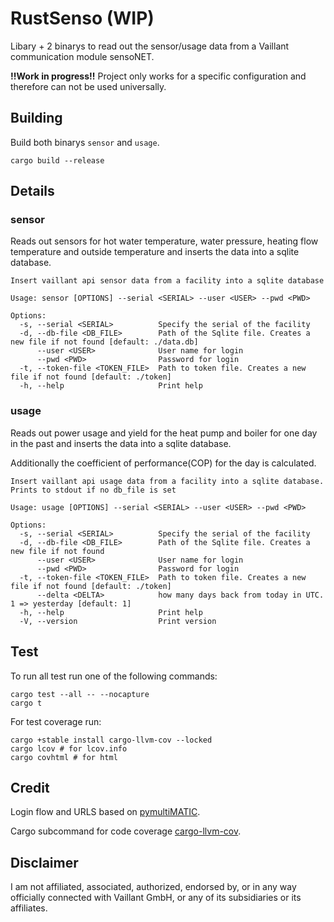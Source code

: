 # RustSenso (WIP)

Libary + 2 binarys to read out the sensor/usage data from a Vaillant communication module sensoNET.

**!!Work in progress!!**
Project only works for a specific configuration and therefore can not be used universally.

## Building

Build both binarys `sensor` and `usage`.
```
cargo build --release
```

## Details

### sensor
Reads out sensors for hot water temperature, water pressure, heating flow temperature and outside temperature and inserts the data into a sqlite database.
```
Insert vaillant api sensor data from a facility into a sqlite database

Usage: sensor [OPTIONS] --serial <SERIAL> --user <USER> --pwd <PWD>

Options:
  -s, --serial <SERIAL>          Specify the serial of the facility
  -d, --db-file <DB_FILE>        Path of the Sqlite file. Creates a new file if not found [default: ./data.db]
      --user <USER>              User name for login
      --pwd <PWD>                Password for login
  -t, --token-file <TOKEN_FILE>  Path to token file. Creates a new file if not found [default: ./token]
  -h, --help                     Print help
```

### usage
Reads out power usage and yield for the heat pump and boiler for one day in the past and inserts the data into a sqlite database.

Additionally the coefficient of performance(COP) for the day is calculated.
```
Insert vaillant api usage data from a facility into a sqlite database. Prints to stdout if no db_file is set

Usage: usage [OPTIONS] --serial <SERIAL> --user <USER> --pwd <PWD>

Options:
  -s, --serial <SERIAL>          Specify the serial of the facility
  -d, --db-file <DB_FILE>        Path of the Sqlite file. Creates a new file if not found
      --user <USER>              User name for login
      --pwd <PWD>                Password for login
  -t, --token-file <TOKEN_FILE>  Path to token file. Creates a new file if not found [default: ./token]
      --delta <DELTA>            how many days back from today in UTC. 1 => yesterday [default: 1]
  -h, --help                     Print help
  -V, --version                  Print version
```

## Test
To run all test run one of the following commands:
```
cargo test --all -- --nocapture
cargo t
```
For test coverage run:
```
cargo +stable install cargo-llvm-cov --locked
cargo lcov # for lcov.info
cargo covhtml # for html
```
## Credit

Login flow and URLS based on [pymultiMATIC](https://github.com/thomasgermain/pymultiMATIC).

Cargo subcommand for code coverage [cargo-llvm-cov](https://github.com/taiki-e/cargo-llvm-cov).

## Disclaimer

I am not affiliated, associated, authorized, endorsed by, or in any way officially connected with Vaillant GmbH, or any of its subsidiaries or its affiliates.